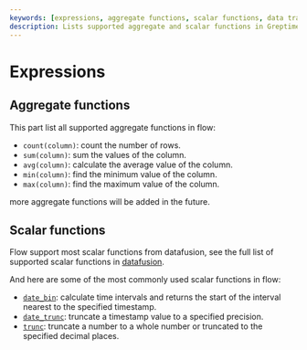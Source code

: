 ```yaml
---
keywords: [expressions, aggregate functions, scalar functions, data transformation, SQL functions]
description: Lists supported aggregate and scalar functions in GreptimeDB's flow, including count, sum, avg, min, max, and various scalar functions. It provides links to detailed documentation for each function.
---
```


# Expressions

## Aggregate functions

This part list all supported aggregate functions in flow:

- `count(column)`: count the number of rows.
- `sum(column)`: sum the values of the column.
- `avg(column)`: calculate the average value of the column.
- `min(column)`: find the minimum value of the column.
- `max(column)`: find the maximum value of the column.

more aggregate functions will be added in the future.

## Scalar functions

Flow support most scalar functions from datafusion, see the full list of supported scalar functions in [datafusion](/reference/sql/functions/df-functions.md#scalar-functions).

And here are some of the most commonly used scalar functions in flow:

- [`date_bin`](/reference/sql/functions/df-functions.md#date_bin): calculate time intervals and returns the start of the interval nearest to the specified timestamp.
- [`date_trunc`](/reference/sql/functions/df-functions.md#date_trunc): truncate a timestamp value to a specified precision.
- [`trunc`](/reference/sql/functions/df-functions.md#trunc): truncate a number to a whole number or truncated to the specified decimal places.
